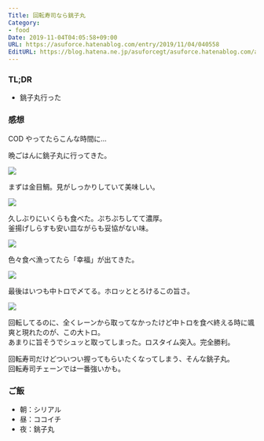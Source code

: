 ```yaml
---
Title: 回転寿司なら銚子丸
Category:
- food
Date: 2019-11-04T04:05:58+09:00
URL: https://asuforce.hatenablog.com/entry/2019/11/04/040558
EditURL: https://blog.hatena.ne.jp/asuforcegt/asuforce.hatenablog.com/atom/entry/26006613460165284
---
```


### TL;DR

- 銚子丸行った

###  感想

COD やってたらこんな時間に...

晩ごはんに銚子丸に行ってきた。

<span itemtype="http://schema.org/Photograph" itemscope="itemscope"><img class="magnifiable" src="https://lh3.googleusercontent.com/-BIYDM5FA1z8/Xb7j7Jcat3I/AAAAAAABB6k/K0GMD-_ymb0J6Iz5FWyeY_l3mTtq0Q5owCE0YBhgL/s1200/IMG_0283.HEIC" itemprop="image"></span>

まずは金目鯛。見がしっかりしていて美味しい。

<span itemtype="http://schema.org/Photograph" itemscope="itemscope"><img class="magnifiable" src="https://lh3.googleusercontent.com/-gU3FdtH2JY8/Xb7j6ulF7gI/AAAAAAABB74/dxFdqvdWLxUCvx2FbQEMySo1OrcmKELIACE0YBhgL/s1200/IMG_0284.HEIC" itemprop="image"></span>

久しぶりにいくらも食べた。ぷちぷちしてて濃厚。  
釜揚げしらすも安い皿ながらも妥協がない味。

<span itemtype="http://schema.org/Photograph" itemscope="itemscope"><img class="magnifiable" src="https://lh3.googleusercontent.com/--mBjsMd3aB4/Xb7kr815HYI/AAAAAAABB7Y/gM4i1PM6c-ki2LlmAIT716GP0kEF_2aHQCE0YBhgL/s1200/IMG_0289.HEIC" itemprop="image"></span>

色々食べ漁ってたら「幸福」が出てきた。

<span itemtype="http://schema.org/Photograph" itemscope="itemscope"><img class="magnifiable" src="https://lh3.googleusercontent.com/-n8zDXZMU7HI/Xb7kr53UM5I/AAAAAAABB7Y/aOztQ0ymAUUZxuNhkO52dtct1VuZOHIkgCE0YBhgL/s1200/IMG_0287.HEIC" itemprop="image"></span>

最後はいつも中トロで〆てる。ホロッととろけるこの旨さ。

<span itemtype="http://schema.org/Photograph" itemscope="itemscope"><img class="magnifiable" src="https://lh3.googleusercontent.com/-PKCs3zSKa6M/Xb7krd5PEXI/AAAAAAABB7c/xJOIc24NtvoMVlkACfWxvTAEErjwcyiggCE0YBhgL/s1200/IMG_0290.HEIC" itemprop="image"></span>

回転してるのに、全くレーンから取ってなかったけど中トロを食べ終える時に颯爽と現れたのが、この大トロ。  
あまりに旨そうでシュッと取ってしまった。ロスタイム突入。完全勝利。

回転寿司だけどついつい握ってもらいたくなってしまう、そんな銚子丸。  
回転寿司チェーンでは一番強いかも。

### ご飯

- 朝：シリアル
- 昼：ココイチ
- 夜：銚子丸
